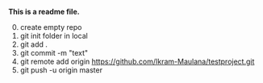 **This is a readme file.**

0. create empty repo
1. git init folder in local
2. git add .
3. git commit -m "text"
4. git remote add origin https://github.com/Ikram-Maulana/testproject.git
5. git push -u origin master